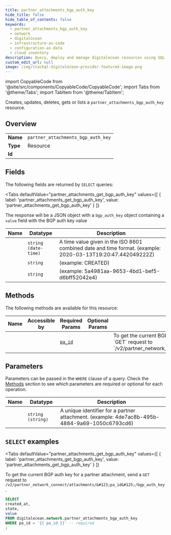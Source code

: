 ```yaml
--- 
title: partner_attachments_bgp_auth_key
hide_title: false
hide_table_of_contents: false
keywords:
  - partner_attachments_bgp_auth_key
  - network
  - digitalocean
  - infrastructure-as-code
  - configuration-as-data
  - cloud inventory
description: Query, deploy and manage digitalocean resources using SQL
custom_edit_url: null
image: /img/stackql-digitalocean-provider-featured-image.png
---
```


import CopyableCode from '@site/src/components/CopyableCode/CopyableCode';
import Tabs from '@theme/Tabs';
import TabItem from '@theme/TabItem';

Creates, updates, deletes, gets or lists a <code>partner_attachments_bgp_auth_key</code> resource.

## Overview
<table><tbody>
<tr><td><b>Name</b></td><td><code>partner_attachments_bgp_auth_key</code></td></tr>
<tr><td><b>Type</b></td><td>Resource</td></tr>
<tr><td><b>Id</b></td><td><CopyableCode code="digitalocean.network.partner_attachments_bgp_auth_key" /></td></tr>
</tbody></table>

## Fields

The following fields are returned by `SELECT` queries:

<Tabs
    defaultValue="partner_attachments_get_bgp_auth_key"
    values={[
        { label: 'partner_attachments_get_bgp_auth_key', value: 'partner_attachments_get_bgp_auth_key' }
    ]}
>
<TabItem value="partner_attachments_get_bgp_auth_key">

The response will be a JSON object with a `bgp_auth_key` object containing a <br />`value` field with the BGP auth key value

<table>
<thead>
    <tr>
    <th>Name</th>
    <th>Datatype</th>
    <th>Description</th>
    </tr>
</thead>
<tbody>
<tr>
    <td><CopyableCode code="created_at" /></td>
    <td><code>string (date-time)</code></td>
    <td>A time value given in the ISO 8601 combined date and time format. (example: 2020-03-13T19:20:47.442049222Z)</td>
</tr>
<tr>
    <td><CopyableCode code="state" /></td>
    <td><code>string</code></td>
    <td> (example: CREATED)</td>
</tr>
<tr>
    <td><CopyableCode code="value" /></td>
    <td><code>string</code></td>
    <td> (example: 5a4981aa-9653-4bd1-bef5-d6bff52042e4)</td>
</tr>
</tbody>
</table>
</TabItem>
</Tabs>

## Methods

The following methods are available for this resource:

<table>
<thead>
    <tr>
    <th>Name</th>
    <th>Accessible by</th>
    <th>Required Params</th>
    <th>Optional Params</th>
    <th>Description</th>
    </tr>
</thead>
<tbody>
<tr>
    <td><a href="#partner_attachments_get_bgp_auth_key"><CopyableCode code="partner_attachments_get_bgp_auth_key" /></a></td>
    <td><CopyableCode code="select" /></td>
    <td><a href="#parameter-pa_id"><code>pa_id</code></a></td>
    <td></td>
    <td>To get the current BGP auth key for a partner attachment, send a `GET` request to<br />`/v2/partner_network_connect/attachments/&#123;pa_id&#125;/bgp_auth_key`.<br /></td>
</tr>
</tbody>
</table>

## Parameters

Parameters can be passed in the `WHERE` clause of a query. Check the [Methods](#methods) section to see which parameters are required or optional for each operation.

<table>
<thead>
    <tr>
    <th>Name</th>
    <th>Datatype</th>
    <th>Description</th>
    </tr>
</thead>
<tbody>
<tr id="parameter-pa_id">
    <td><CopyableCode code="pa_id" /></td>
    <td><code>string (string)</code></td>
    <td>A unique identifier for a partner attachment. (example: 4de7ac8b-495b-4884-9a69-1050c6793cd6)</td>
</tr>
</tbody>
</table>

## `SELECT` examples

<Tabs
    defaultValue="partner_attachments_get_bgp_auth_key"
    values={[
        { label: 'partner_attachments_get_bgp_auth_key', value: 'partner_attachments_get_bgp_auth_key' }
    ]}
>
<TabItem value="partner_attachments_get_bgp_auth_key">

To get the current BGP auth key for a partner attachment, send a `GET` request to<br />`/v2/partner_network_connect/attachments/&#123;pa_id&#125;/bgp_auth_key`.<br />

```sql
SELECT
created_at,
state,
value
FROM digitalocean.network.partner_attachments_bgp_auth_key
WHERE pa_id = '{{ pa_id }}' -- required
;
```
</TabItem>
</Tabs>
